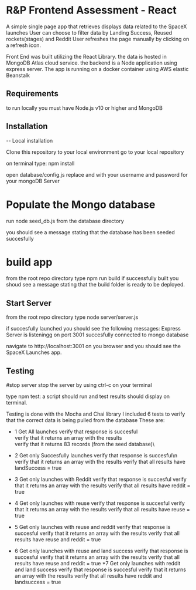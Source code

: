 # R&P Frontend Assessment - React

A simple single page app that retrieves displays data related to the SpaceX launches
User can choose to filter data by Landing Success, Reused rockets(stages) and Reddit
User refreshes the page manually by clicking on a refresh icon.

Front End was built utilizing the React Library.
the data is hosted in MongoDB Atlas cloud service. 
the backend is a Node application using express server.
The app is running on a docker container using AWS elastic Beanstalk 

## Requirements

to run locally you must have Node.js v10 or higher and MongoDB

## Installation

-- Local installation

Clone this repository to your local environment
go to your local repository


on terminal type:  npm install

open database/config.js
replace <username> and <password> with your username and password for your mongoDB Server
  
# Populate the Mongo database
run node seed_db.js from the database directory

you should see a message stating that the database has been seeded succesfully

# build app
from the root repo directory type
npm run build
if successfully built you shoud see a message stating that the build folder is ready to be deployed.

## Start Server
from the root repo directory type
node server/server.js

if succesfully launched you should see the following messages:
Express Server is listeningg on port 3001
succesfully connected to mongo database

navigate to http://localhost:3001 on you browser and you should see the SpaceX Launches app.

## Testing

#stop server
stop the server by using ctrl-c on your terminal

type npm test:
a script should run and test results should display on terminal.

Testing is done with the Mocha and Chai library
I included 6 tests to verify that the correct data is being pulled from the database
These are:
* 1 Get All launches 
    verify that response is succesful\
    verify that it returns an array with the results\
    verify that it returns 83 records (from the seed database)\

* 2 Get only Succesfully launches
    verify that response is succesful\n
    verify that it returns an array with the results
    verify that all results have landSuccess = true
* 3 Get only launches with Reddit
    verify that response is succesful
    verify that it returns an array with the results
    verify that all results have reddit = true
* 4 Get only launches with reuse
    verify that response is succesful
    verify that it returns an array with the results
verify that all results have reuse = true
* 5 Get only launches with reuse and reddit
    verify that response is succesful
    verify that it returns an array with the results
    verify that all results have reuse and reddit = true
* 6 Get only launches with reuse and land success
    verify that response is succesful
    verify that it returns an array with the results
    verify that all results have reuse and reddit = true
*7 Get only launches with reddit and land success
    verify that response is succesful
    verify that it returns an array with the results
    verify that all results have reddit and landsuccess = true


